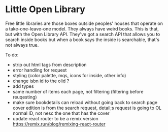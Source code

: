 # Little Open Library

Free little libraries are those boxes outside peoples' houses that operate on a take-one-leave-one model. They always have weird books. This is that, but with the Open Library API. They've got a search API that allows you to search inside books but when a book says the inside is searchable, that's not always true.

To do:

- strip out html tags from description
- error handling for request
- styling (color palette, mqs, icons for inside, other info)
- change isbn id to the olid ?
- add types
- same number of items each page, not filtering  (filtering before reuqesting)
- make sure bookdetails can reload without going back to search page
cover edition is from the search request, detail;s request is going to OL normal ID, not nesc the one that has the cover
- update react router to be a remix version https://remix.run/blog/remixing-react-router
